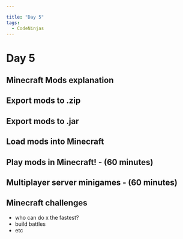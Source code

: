 ```yaml
---

title: "Day 5"
tags:
  - CodeNinjas
---
```

# Day 5
## Minecraft Mods explanation
## Export mods to .zip
## Export mods to .jar
## Load mods into Minecraft
## Play mods in Minecraft! - (60 minutes)
## Multiplayer server minigames - (60 minutes)
## Minecraft challenges
- who can do x the fastest?
- build battles 
- etc